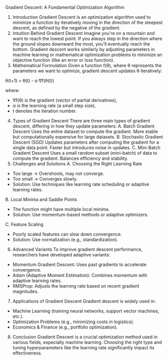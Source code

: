 Gradient Descent: A Fundamental Optimization Algorithm
1. Introduction
Gradient Descent is an optimization algorithm used to minimize a function by iteratively moving in the direction of the steepest descent, as defined by the negative of the gradient.
2. Intuition Behind Gradient Descent
Imagine you're on a mountain and want to reach the lowest point. If you always step in the direction where the ground slopes downward the most, you'll eventually reach the bottom. Gradient descent works similarly by adjusting parameters in machine learning or mathematical optimization problems to minimize an objective function (like an error or loss function).
3. Mathematical Formulation
Given a function f(θ), where θ represents the parameters we want to optimize, gradient descent updates θ iteratively:

θ(t+1) = θ(t) - α ∇f(θ(t))

where:
- ∇f(θ) is the gradient (vector of partial derivatives),
- α is the learning rate (a small step size),
- t denotes the iteration number.
4. Types of Gradient Descent
There are three main types of gradient descent, differing in how they update parameters:
A. Batch Gradient Descent
Uses the entire dataset to compute the gradient.
More stable but computationally expensive for large datasets.
B. Stochastic Gradient Descent (SGD)
Updates parameters after computing the gradient for a single data point.
Faster but introduces noise in updates.
C. Mini-Batch Gradient Descent
Uses a small random subset (mini-batch) of data to compute the gradient.
Balances efficiency and stability.
5. Challenges and Solutions
A. Choosing the Right Learning Rate
- Too large → Overshoots, may not converge.
- Too small → Converges slowly.
- Solution: Use techniques like learning rate scheduling or adaptive learning rates.

B. Local Minima and Saddle Points
- The function might have multiple local minima.
- Solution: Use momentum-based methods or adaptive optimizers.

C. Feature Scaling
- Poorly scaled features can slow down convergence.
- Solution: Use normalization (e.g., standardization).
6. Advanced Variants
To improve gradient descent performance, researchers have developed adaptive variants:

- Momentum Gradient Descent: Uses past gradients to accelerate convergence.
- Adam (Adaptive Moment Estimation): Combines momentum with adaptive learning rates.
- RMSProp: Adjusts the learning rate based on recent gradient magnitudes.
7. Applications of Gradient Descent
Gradient descent is widely used in:
- Machine Learning (training neural networks, support vector machines, etc.).
- Optimization Problems (e.g., minimizing costs in logistics).
- Economics & Finance (e.g., portfolio optimization).
8. Conclusion
Gradient Descent is a crucial optimization method used in various fields, especially machine learning. Choosing the right type and tuning hyperparameters like the learning rate significantly impact its effectiveness.
